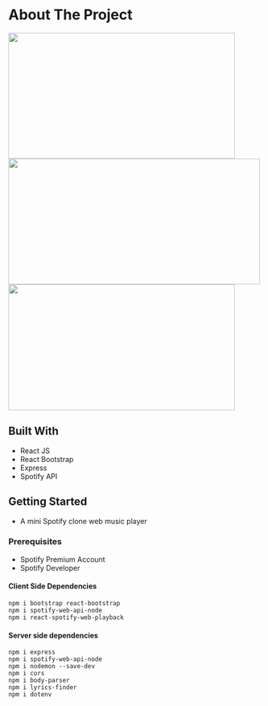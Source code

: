 # About The Project
 
<img src="https://user-images.githubusercontent.com/91032459/155050118-73562da2-c476-4d33-86ea-f5e029d1420f.jpg" spotifyclone1 src="https://user-images.githubusercontent.com/91032459/155050118-73562da2-c476-4d33-86ea-f5e029d1420f.jpg" width="450" height="250" /><img src="https://user-images.githubusercontent.com/91032459/155050067-7afa2cb4-8666-4c0c-9266-d31c5ecee0fb.png" spotifyclone2 src="https://user-images.githubusercontent.com/91032459/155050067-7afa2cb4-8666-4c0c-9266-d31c5ecee0fb.png" width="500" height="250" /><img src="https://user-images.githubusercontent.com/91032459/155050136-e21c22e1-98c9-47a0-ba64-f85b2be64371.png" spotifyclone2 src="https://user-images.githubusercontent.com/91032459/155050136-e21c22e1-98c9-47a0-ba64-f85b2be64371.png" width="450" height="250" />

## Built With
- React JS
- React Bootstrap
- Express 
- Spotify API

## Getting Started
- A mini Spotify clone web music player

### Prerequisites
- Spotify Premium Account
- Spotify Developer

#### Client Side Dependencies
```npm i bootstrap react-bootstrap```</br>
```npm i spotify-web-api-node```</br>
```npm i react-spotify-web-playback```</br>

#### Server side dependencies
```npm i express```</br>
```npm i spotify-web-api-node```</br>
```npm i nodemon --save-dev```</br>
```npm i cors```</br>
```npm i body-parser```</br>
```npm i lyrics-finder```</br>
```npm i dotenv```

